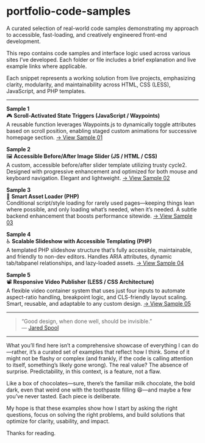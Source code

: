 # portfolio-code-samples
A curated selection of real-world code samples demonstrating my approach to accessible, fast-loading, and creatively engineered front-end development.

This repo contains code samples and interface logic used across various sites I’ve developed. Each folder or file includes a brief explanation and live example links where applicable.

Each snippet represents a working solution from live projects, emphasizing clarity, modularity, and maintainability across HTML, CSS (LESS), JavaScript, and PHP templates.

---

**Sample 1**  
🎮 **Scroll-Activated State Triggers (JavaScript / Waypoints)**  
A reusable function leverages Waypoints.js to dynamically toggle attributes based on scroll position, enabling staged custom animations for successive homepage section.
[→ View Sample 01](./sample-01-waypoints.md)

**Sample 2**  
🖼️ **Accessible Before/After Image Slider (JS / HTML / CSS)**  
A custom, accessible before/after slider template utilizing trusty cycle2. Designed with progressive enhancement and optimized for both mouse and keyboard navigation. Elegant and lightweight.
[→ View Sample 02](./sample-02-before-after.md)

**Sample 3**  
🎩 **Smart Asset Loader (PHP)**  
Conditional script/style loading for rarely used pages—keeping things lean where possible, and only loading what’s needed, when it’s needed. A subtle backend enhancement that boosts performance sitewide.
[→ View Sample 03](./sample-03-smart-assets.md)

**Sample 4**  
♿ **Scalable Slideshow with Accessible Templating (PHP)**  
A templated PHP slideshow structure that’s fully accessible, maintainable, and friendly to non-dev editors. Handles ARIA attributes, dynamic tab/tabpanel relationships, and lazy-loaded assets.
[→ View Sample 04](./sample-04-a11y-for-all.md)

**Sample 5**  
📽️ **Responsive Video Publisher (LESS / CSS Architecture)**  
A flexible video container system that uses just four inputs to automate aspect-ratio handling, breakpoint logic, and CLS-friendly layout scaling. Smart, reusable, and adaptable to any custom design.
[→ View Sample 05](./sample-05-fluid-video-hero.md)

---

> “Good design, when done well, should be invisible.”  
> — [Jared Spool](https://jmspool.medium.com/)

---

What you’ll find here isn’t a comprehensive showcase of everything I can do—rather, it’s a curated set of examples that reflect how I think. Some of it might not be flashy or complex (and frankly, if the code is calling attention to itself, something’s likely gone wrong). The real value? The absence of surprise. Predictability, in this context, is a feature, not a flaw.

Like a box of chocolates—sure, there’s the familiar milk chocolate, the bold dark, even that weird one with the toothpaste filling 😆—and maybe a few you’ve never tasted. Each piece is deliberate.

My hope is that these examples show how I start by asking the right questions, focus on solving the right problems, and build solutions that optimize for clarity, usability, and impact.

Thanks for reading.
